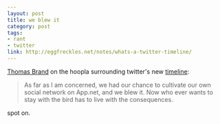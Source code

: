 ```yaml
---
layout: post
title: we blew it
category: post
tags:
- rant
- twitter
link: http://eggfreckles.net/notes/whats-a-twitter-timeline/
---
```


[Thomas Brand](http://twitter.com/eggfreckles) on the hoopla surrounding twitter's new [timeline](https://support.twitter.com/articles/164083-what-s-a-twitter-timeline?_ga=1.208952082.1652363612.1408714302):

> As far as I am concerned, we had our chance to cultivate our own social network on App.net, and we blew it. Now who ever wants to stay with the bird has to live with the consequences.

spot on.
